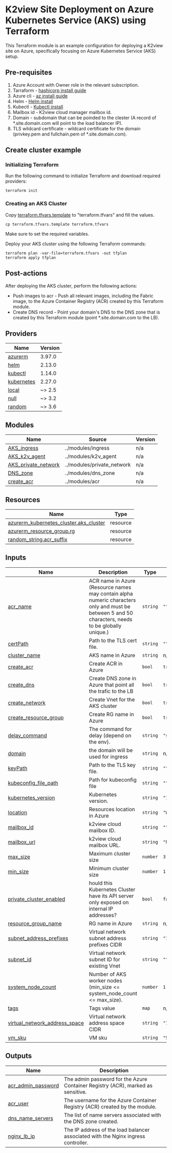 # K2view Site Deployment on Azure Kubernetes Service (AKS) using Terraform
This Terraform module is an example configuration for deploying a K2view site on Azure, specifically focusing on Azure Kubernetes Service (AKS) setup.

## Pre-requisites
1. Azure Account with Owner role in the relevant subscription.
2. Tarraform - [hashicorp install guide](https://developer.hashicorp.com/terraform/tutorials/azure-get-started/install-cli)
3. Azure cli - [az install guide](https://learn.microsoft.com/en-us/cli/azure/install-azure-cli)
4. Helm - [Helm install](https://helm.sh/docs/intro/install/)
5. Kubectl - [Kubectl install](https://kubernetes.io/docs/tasks/tools/)
6. Mailbox id - K2view cloud manager mailbox id.
7. Domain - subdomain that can be poinded to the clester (A record of *.site.domain.com will point to the load balancer IP). 
8. TLS wildcard certificate - wildcard certificate for the domain (privkey.pem and fullchain.pem of *.site.domain.com).

## Create cluster example
### Initializing Terraform
Run the following command to initialize Terraform and download required providers:
```text
terraform init
```

### Creating an AKS Cluster
Copy [terraform.tfvars.template](./terraform.tfvars.template) to "terraform.tfvars" and fill the values.
```text
cp terraform.tfvars.template terraform.tfvars
```
Make sure to set the required variables.

Deploy your AKS cluster using the following Terraform commands:
```text
terraform plan -var-file=terraform.tfvars -out tfplan
terraform apply tfplan
```

## Post-actions
After deploying the AKS cluster, perform the following actions:
* Push images to acr - Push all relevant images, including the Fabric image, to the Azure Container Registry (ACR) created by this Terraform module.
* Create DNS record -  Point your domain's DNS to the DNS zone that is created by this Terraform module (point *.site.domain.com to the LB).


## Providers
| Name | Version |
|------|---------|
| <a name="requirement_azurerm"></a> [azurerm](#requirement\_azurerm) | 3.97.0 |
| <a name="requirement_helm"></a> [helm](#requirement\_helm) | 2.13.0 |
| <a name="requirement_kubectl"></a> [kubectl](#requirement\_kubectl) | 1.14.0 |
| <a name="requirement_kubernetes"></a> [kubernetes](#requirement\_kubernetes) | 2.27.0 |
| <a name="requirement_local"></a> [local](#requirement\_local) | ~> 2.5 |
| <a name="requirement_null"></a> [null](#requirement\_null) | ~> 3.2 |
| <a name="requirement_random"></a> [random](#requirement\_random) | ~> 3.6 |

## Modules
| Name | Source | Version |
|------|--------|---------|
| <a name="module_AKS_ingress"></a> [AKS\_ingress](#module\_AKS\_ingress) | ../modules/ingress | n/a |
| <a name="module_AKS_k2v_agent"></a> [AKS\_k2v\_agent](#module\_AKS\_k2v\_agent) | ../modules/k2v_agent | n/a |
| <a name="module_AKS_private_network"></a> [AKS\_private\_network](#module\_AKS\_private\_network) | ../modules/private_network | n/a |
| <a name="module_DNS_zone"></a> [DNS\_zone](#module\_DNS\_zone) | ../modules/dns_zone | n/a |
| <a name="module_create_acr"></a> [create\_acr](#module\_create\_acr) | ../modules/acr | n/a |

## Resources

| Name | Type |
|------|------|
| [azurerm_kubernetes_cluster.aks_cluster](https://registry.terraform.io/providers/hashicorp/azurerm/3.97.0/docs/resources/kubernetes_cluster) | resource |
| [azurerm_resource_group.rg](https://registry.terraform.io/providers/hashicorp/azurerm/3.97.0/docs/resources/resource_group) | resource |
| [random_string.acr_suffix](https://registry.terraform.io/providers/hashicorp/random/latest/docs/resources/string) | resource |

## Inputs
| Name | Description | Type | Default | Required |
|------|-------------|------|---------|:--------:|
| <a name="input_acr_name"></a> [acr\_name](#input\_acr\_name) | ACR name in Azure (Resource names may contain alpha numeric characters only and must be between 5 and 50 characters, needs to be globally unique.) | `string` | `""` | no |
| <a name="input_certPath"></a> [certPath](#input\_certPath) | Path to the TLS cert file. | `string` | `""` | no |
| <a name="input_cluster_name"></a> [cluster\_name](#input\_cluster\_name) | AKS name in Azure | `string` | n/a | yes |
| <a name="input_create_acr"></a> [create\_acr](#input\_create\_acr) | Create ACR in Azure | `bool` | `true` | no |
| <a name="input_create_dns"></a> [create\_dns](#input\_create\_dns) | Create DNS zone in Azure that point all the trafic to the LB | `bool` | `true` | no |
| <a name="input_create_network"></a> [create\_network](#input\_create\_network) | Create Vnet for the AKS cluster | `bool` | `true` | no |
| <a name="input_create_resource_group"></a> [create\_resource\_group](#input\_create\_resource\_group) | Create RG name in Azure | `bool` | `true` | no |
| <a name="input_delay_command"></a> [delay\_command](#input\_delay\_command) | The command for delay (depend on the env). | `string` | `"sleep 60"` | no |
| <a name="input_domain"></a> [domain](#input\_domain) | the domain will be used for ingress | `string` | n/a | yes |
| <a name="input_keyPath"></a> [keyPath](#input\_keyPath) | Path to the TLS key file. | `string` | `""` | no |
| <a name="input_kubeconfig_file_path"></a> [kubeconfig\_file\_path](#input\_kubeconfig\_file\_path) | Path for kubeconfig file | `string` | `""` | no |
| <a name="input_kubernetes_version"></a> [kubernetes\_version](#input\_kubernetes\_version) | Kubernetes version. | `string` | `"1.27.9"` | no |
| <a name="input_location"></a> [location](#input\_location) | Resources location in Azure | `string` | `"West Europe"` | no |
| <a name="input_mailbox_id"></a> [mailbox\_id](#input\_mailbox\_id) | k2view cloud mailbox ID. | `string` | `""` | no |
| <a name="input_mailbox_url"></a> [mailbox\_url](#input\_mailbox\_url) | k2view cloud mailbox URL. | `string` | `"https://cloud.k2view.com/api/mailbox"` | no |
| <a name="input_max_size"></a> [max\_size](#input\_max\_size) | Maximum cluster size | `number` | `3` | no |
| <a name="input_min_size"></a> [min\_size](#input\_min\_size) | Minimum cluster size | `number` | `1` | no |
| <a name="input_private_cluster_enabled"></a> [private\_cluster\_enabled](#input\_private\_cluster\_enabled) | hould this Kubernetes Cluster have its API server only exposed on internal IP addresses? | `bool` | `false` | no |
| <a name="input_resource_group_name"></a> [resource\_group\_name](#input\_resource\_group\_name) | RG name in Azure | `string` | n/a | yes |
| <a name="input_subnet_address_prefixes"></a> [subnet\_address\_prefixes](#input\_subnet\_address\_prefixes) | Virtual network subnet address prefixes CIDR | `string` | `"10.240.0.0/16"` | no |
| <a name="input_subnet_id"></a> [subnet\_id](#input\_subnet\_id) | Virtual network subnet ID for existing Vnet | `string` | `""` | no |
| <a name="input_system_node_count"></a> [system\_node\_count](#input\_system\_node\_count) | Number of AKS worker nodes (min\_size <= system\_node\_count <= max\_size). | `number` | `1` | no |
| <a name="input_tags"></a> [tags](#input\_tags) | Tags value | `map` | n/a | yes |
| <a name="input_virtual_network_address_space"></a> [virtual\_network\_address\_space](#input\_virtual\_network\_address\_space) | Virtual network address space CIDR | `string` | `"10.0.0.0/8"` | no |
| <a name="input_vm_sku"></a> [vm\_sku](#input\_vm\_sku) | VM sku | `string` | `"Standard_D8s_v3"` | no |

## Outputs
| Name | Description |
|------|-------------|
| <a name="output_acr_admin_password"></a> [acr\_admin\_password](#output\_acr\_admin\_password) | The admin password for the Azure Container Registry (ACR), marked as sensitive. |
| <a name="output_acr_user"></a> [acr\_user](#output\_acr\_user) | The username for the Azure Container Registry (ACR) created by the module. |
| <a name="output_dns_name_servers"></a> [dns\_name\_servers](#output\_dns\_name\_servers) | The list of name servers associated with the DNS zone created. |
| <a name="output_nginx_lb_ip"></a> [nginx\_lb\_ip](#output\_nginx\_lb\_ip) | The IP address of the load balancer associated with the Nginx ingress controller. |
